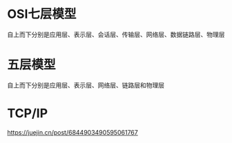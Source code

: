 # OSI七层模型
自上而下分别是应用层、表示层、会话层、传输层、网络层、数据链路层、物理层

# 五层模型
自上而下分别是应用层、表示层、网络层、链路层和物理层

# TCP/IP
https://juejin.cn/post/6844903490595061767